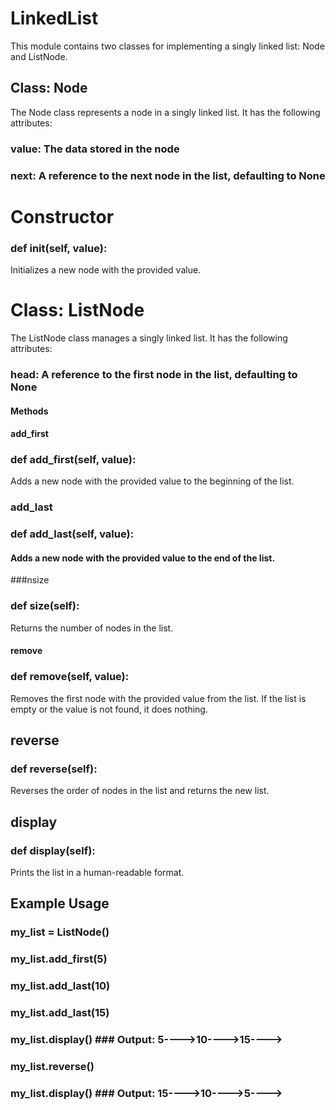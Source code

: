 # LinkedList

This module contains two classes for implementing a singly linked list: Node and ListNode.

## Class: Node

The Node class represents a node in a singly linked list. It has the following attributes:

### value: The data stored in the node
### next: A reference to the next node in the list, defaulting to None

# Constructor


### def __init__(self, value):
Initializes a new node with the provided value.

# Class: ListNode

The ListNode class manages a singly linked list. It has the following attributes:

### head: A reference to the first node in the list, defaulting to None
#### Methods
#### add_first


### def add_first(self, value):
Adds a new node with the provided value to the beginning of the list.

### add_last


### def add_last(self, value):
#### Adds a new node with the provided value to the end of the list.

###nsize


### def size(self):
Returns the number of nodes in the list.

#### remove


### def remove(self, value):
Removes the first node with the provided value from the list. If the list is empty or the value is not found, it does nothing.

## reverse


### def reverse(self):
Reverses the order of nodes in the list and returns the new list.

## display


### def display(self):
Prints the list in a human-readable format.

## Example Usage


### my_list = ListNode()
### my_list.add_first(5)
### my_list.add_last(10)
### my_list.add_last(15)
### my_list.display()  ### Output: 5---->10---->15---->
### my_list.reverse()
### my_list.display()  ### Output: 15---->10---->5---->
